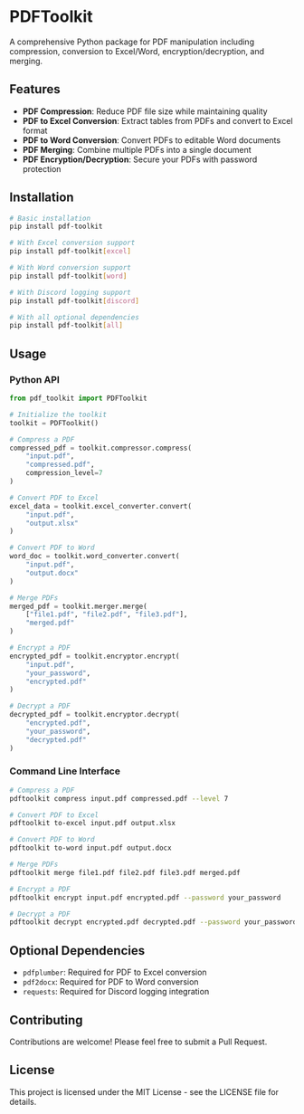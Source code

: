 # PDFToolkit

A comprehensive Python package for PDF manipulation including compression, conversion to Excel/Word, encryption/decryption, and merging.

## Features

- **PDF Compression**: Reduce PDF file size while maintaining quality
- **PDF to Excel Conversion**: Extract tables from PDFs and convert to Excel format
- **PDF to Word Conversion**: Convert PDFs to editable Word documents
- **PDF Merging**: Combine multiple PDFs into a single document
- **PDF Encryption/Decryption**: Secure your PDFs with password protection

## Installation

```bash
# Basic installation
pip install pdf-toolkit

# With Excel conversion support
pip install pdf-toolkit[excel]

# With Word conversion support
pip install pdf-toolkit[word]

# With Discord logging support
pip install pdf-toolkit[discord]

# With all optional dependencies
pip install pdf-toolkit[all]
```

## Usage

### Python API

```python
from pdf_toolkit import PDFToolkit

# Initialize the toolkit
toolkit = PDFToolkit()

# Compress a PDF
compressed_pdf = toolkit.compressor.compress(
    "input.pdf", 
    "compressed.pdf", 
    compression_level=7
)

# Convert PDF to Excel
excel_data = toolkit.excel_converter.convert(
    "input.pdf", 
    "output.xlsx"
)

# Convert PDF to Word
word_doc = toolkit.word_converter.convert(
    "input.pdf", 
    "output.docx"
)

# Merge PDFs
merged_pdf = toolkit.merger.merge(
    ["file1.pdf", "file2.pdf", "file3.pdf"], 
    "merged.pdf"
)

# Encrypt a PDF
encrypted_pdf = toolkit.encryptor.encrypt(
    "input.pdf", 
    "your_password", 
    "encrypted.pdf"
)

# Decrypt a PDF
decrypted_pdf = toolkit.encryptor.decrypt(
    "encrypted.pdf", 
    "your_password", 
    "decrypted.pdf"
)
```

### Command Line Interface

```bash
# Compress a PDF
pdftoolkit compress input.pdf compressed.pdf --level 7

# Convert PDF to Excel
pdftoolkit to-excel input.pdf output.xlsx

# Convert PDF to Word
pdftoolkit to-word input.pdf output.docx

# Merge PDFs
pdftoolkit merge file1.pdf file2.pdf file3.pdf merged.pdf

# Encrypt a PDF
pdftoolkit encrypt input.pdf encrypted.pdf --password your_password

# Decrypt a PDF
pdftoolkit decrypt encrypted.pdf decrypted.pdf --password your_password
```

## Optional Dependencies

- `pdfplumber`: Required for PDF to Excel conversion
- `pdf2docx`: Required for PDF to Word conversion
- `requests`: Required for Discord logging integration

## Contributing

Contributions are welcome! Please feel free to submit a Pull Request.

## License

This project is licensed under the MIT License - see the LICENSE file for details.
